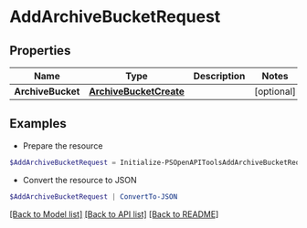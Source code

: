 # AddArchiveBucketRequest
## Properties

Name | Type | Description | Notes
------------ | ------------- | ------------- | -------------
**ArchiveBucket** | [**ArchiveBucketCreate**](ArchiveBucketCreate.md) |  | [optional] 

## Examples

- Prepare the resource
```powershell
$AddArchiveBucketRequest = Initialize-PSOpenAPIToolsAddArchiveBucketRequest  -ArchiveBucket null
```

- Convert the resource to JSON
```powershell
$AddArchiveBucketRequest | ConvertTo-JSON
```

[[Back to Model list]](../README.md#documentation-for-models) [[Back to API list]](../README.md#documentation-for-api-endpoints) [[Back to README]](../README.md)


